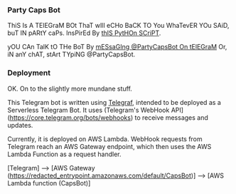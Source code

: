 ### Party Caps Bot

ThiS Is A TElEGraM BOt ThaT wIll eCHo BaCK TO You WhaTevER YOu SAiD, buT IN pARtY caPs. InsPirEd By [thIS PytHOn SCriPT](https://www.reddit.com/r/Python/comments/j8kpes/i_made_a_script_that_randomly_capitalizes_letters/).

yOU CAn TalK tO THe BoT By [mESsaGIng @PartyCapsBot On tElEGraM](https://t.me/partycapsbot) Or, iN anY chAT, stArt TYpiNG @PartyCapsBot.

### Deployment

OK. On to the slightly more mundane stuff.

This Telegram bot is written using [Telegraf](https://telegraf.js.org/#/), intended to be deployed as a Serverless Telegram Bot. It uses (Telegram's WebHook API](https://core.telegram.org/bots/webhooks) to receive messages and updates.

Currently, it is deployed on AWS Lambda. WebHook requests from Telegram reach an AWS Gateway endpoint, which then uses the AWS Lambda Function as a request handler.

\[Telegram\] --> \[AWS Gateway (https://redacted_entrypoint.amazonaws.com/default/CapsBot)\] --> \[AWS Lambda function (CapsBot)\]

